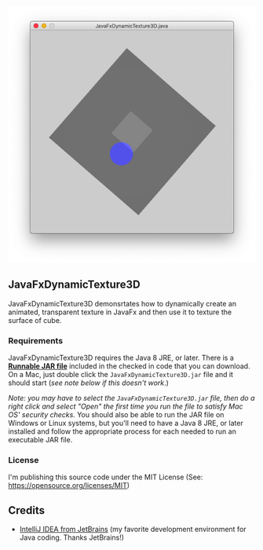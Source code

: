 <p align="center"><img src="https://github.com/wholder/JavaFxDynamicTexture3D/blob/master/images/JavaFxDynamicTexture3D.png"></p>

## JavaFxDynamicTexture3D
JavaFxDynamicTexture3D demonsrtates how to dynamically create an animated, transparent texture in JavaFx and then use it to texture the surface of cube.

### Requirements
JavaFxDynamicTexture3D requires the Java 8 JRE, or later.  There is a [**Runnable JAR file**](https://github.com/wholder/JavaFxDynamicTexture3D/tree/master/out/artifacts/JavaFxDynamicTexture3D_jar) included in the checked in code that you can download.   On a Mac, just double click the `JavaFxDynamicTexture3D.jar` file and it should start (_see note below if this doesn't work_.)  
  
_Note: you may have to select the `JavaFxDynamicTexture3D.jar` file, then do a right click and select "Open" the first time you run the file to satisfy Mac OS' security checks._  You should also be able to run the JAR file on Windows or Linux systems, but you'll need to have a Java 8 JRE, or later installed and follow the appropriate process for each needed to run an executable JAR file.
### License
I'm publishing this source code under the MIT License (See: https://opensource.org/licenses/MIT)
## Credits
 - [IntelliJ IDEA from JetBrains](https://www.jetbrains.com/idea/) (my favorite development environment for Java coding. Thanks JetBrains!)

